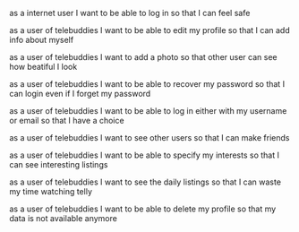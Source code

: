 as a internet user
I want to be able to log in
so that I can feel safe

as a user of telebuddies
I want to be able to edit my profile
so that I can add info about myself

as a user of telebuddies
I want to add a photo
so that other user can see how beatiful I look

as a user of telebuddies
I want to be able to recover my password
so that I can login even if I forget my password

as a user of telebuddies
I want to be able to log in either with my username or email
so that I have a choice

as a user of telebuddies
I want to see other users
so that I can make friends

as a user of telebuddies
I want to be able to specify my interests
so that I can see interesting listings

as a user of telebuddies
I want to see the daily listings
so that I can waste my time watching telly

as a user of telebuddies
I want to be able to delete my profile
so that my data is not available anymore


